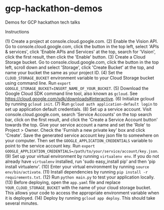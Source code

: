 # gcp-hackathon-demos
Demos for GCP hackathon tech talks

Instructions

(1) Create a project at console.cloud.google.com.
(2) Enable the Vision API. Go to console.cloud.google.com, click the button in the top left, select 'APIs & services', click 'Enable APIs and Services' at the top, search for 'Vision', click the first result, then click the 'Enable' button.
(3) Create a Cloud Storage bucket. Go to console.cloud.google.com, click the button in the top left, scroll down and select 'Storage', click 'Create Bucket' at the top, and name your bucket the same as your project ID.
(4) Set the `CLOUD_STORAGE_BUCKET` environment variable to your Cloud Storage bucket using command line. Run `export GOOGLE_STORAGE_BUCKET=INSERT_NAME_OF_YOUR_BUCKET`.
(5) Download the Google Cloud SDK command line tool, also known as `gcloud`. See https://cloud.google.com/sdk/downloads#interactive.
(6) Initialize gcloud by running `gcloud init`.
(7) Run `gcloud auth application-default login` to set up application default credentials.
(8) Set up a service account. Visit console.cloud.google.com, search 'Service Accounts' on the top search bar, click on the first result, and click the 'Create a Service Account button' towards the top. Give your service account a name and set the 'Role' to Project > Owner. Check the 'Furnish a new private key' box and click 'Create'. Save the generated service account key json file to somewhere on your computer. Then set the `GOOGLE_APPLICATION_CREDENTIALS` variable to point to the service account key. Run `export GOOGLE_APPLICATION_CREDENTIALS=/path/to/your/service/account/key.json`.
(9) Set up your virtual environment by running `virtualenv env`. If you do not already have `virtualenv` installed, run 'sudo easy_install pip' and then 'pip install virtualenv'.
(10) Enter your virtual environment by running `source env/bin/activate`.
(11) Install dependencies by running `pip install -r requirements.txt`.
(12) Run `python main.py` to test your application locally.
(13) Before deploying, open the `app.yaml` file and replace `YOUR_CLOUD_STORAGE_BUCKET` with the name of your cloud storage bucket. This allows your code to access the appropriate environment variable when it is deployed.
(14) Deploy by running `gcloud app deploy`. This should take several minutes.
